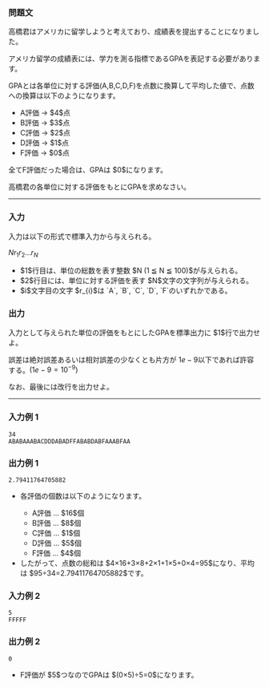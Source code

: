 
<div>

<div>

### **問題文**

<section>
高橋君はアメリカに留学しようと考えており、成績表を提出することになりました。

アメリカ留学の成績表には、学力を測る指標であるGPAを表記する必要があります。

GPAとは各単位に対する評価(A,B,C,D,F)を点数に換算して平均した値で、点数への換算は以下のようになります。


<ul>

<li>
A評価 → $4$点
</li>

<li>
B評価 → $3$点
</li>

<li>
C評価 → $2$点
</li>

<li>
D評価 → $1$点
</li>

<li>
F評価 → $0$点
</li>

</ul>
全てF評価だった場合は、GPAは $0$になります。

高橋君の各単位に対する評価をもとにGPAを求めなさい。


</section>

</div>

---

<div>

<div>

### **入力**

<section>
入力は以下の形式で標準入力から与えられる。

<div>

$N$$r_{1}r_{2}...r_{N}$
</div>

<ul>

<li>
$1$行目は、単位の総数を表す整数 $N (1 ≦ N ≦ 100)$が与えられる。
</li>

<li>
$2$行目には、単位に対する評価を表す $N$文字の文字列が与えられる。
</li>

<li>
$i$文字目の文字 $r_{i}$は `A`, `B`, `C`, `D`, `F`のいずれかである。

</li>

</ul>

</section>

</div>

<div>

### **出力**

<section>
入力として与えられた単位の評価をもとにしたGPAを標準出力に $1$行で出力せよ。

誤差は絶対誤差あるいは相対誤差の少なくとも片方が $1e-9$以下であれば許容する。$(1e-9=10^{-9})$

なお、最後には改行を出力せよ。

</section>

</div>

</div>

---

<div>

### **入力例 1**

<section>

```
34
ABABAAABACDDDABADFFABABDABFAAABFAA
```

</section>

</div>

<div>

### **出力例 1**

<section>

```
2.79411764705882
```

<ul>

<li>
各評価の個数は以下のようになります。
</li>

<ul>

<li>
A評価 … $16$個
</li>

<li>
B評価 … $8$個
</li>

<li>
C評価 … $1$個
</li>

<li>
D評価 … $5$個
</li>

<li>
F評価 … $4$個
</li>

</ul>

<li>
したがって、点数の総和は $4×16+3×8+2×1+1×5+0×4=95$になり、平均は $95÷34=2.79411764705882$です。
</li>

</ul>

</section>

</div>

<div>

### **入力例 2**

<section>

```
5
FFFFF
```

</section>

</div>

<div>

### **出力例 2**

<section>

```
0
```

<ul>

<li>
F評価が $5$つなのでGPAは $(0×5)÷5=0$になります。
</li>

</ul>

</section>

</div>

</div>
